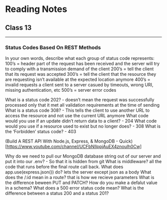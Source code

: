 # Reading Notes
## Class 13
_____________________________________________________________________________________________________________________________________


### Status Codes Based On REST Methods

In your own words, describe what each group of status code represents:
100’s =  header part of the request has been received and the server will try to comply with a transmission demand of the client
200’s = tell the client that its request was accepted
300’s = tell the client that the resource they are requesting isn’t available at the expected location anymore
400’s = invalid requests a client sent to a server casued by timeouts, wrong URI, missing authentication, etc
500’s = server error codes

What is a status code 202? - doesn’t mean the request was successfully processed only that it met all validation requirements at the time of sending
What is a status code 308? -  This tells the client to use another URL to access the resource and not use the current URL anymore
What code would you use if an update didn’t return data to a client? - 204
What code would you use if a resource used to exist but no longer does? - 308
What is the ‘Forbidden’ status code? - 403


(Build A REST API With Node.js, Express, & MongoDB - Quick)[https://www.youtube.com/channel/UCFbNIlppjAuEX4znoulh0Cw]

Why do we need to pull our MongoDB database string out of our server and put it into our .env? - So that it is hidden from git
What is middleware? all the code that runs before the final route call back.
What does app.use(express.json()) do? lets the server except json as a body
What does the /:id mean in a route? that is how we recieve parameters
What is the difference beween PUT and PATCH?
How do you make a defalut value in a schema?
What does a 500 error status code mean?
What is the difference between a status 200 and a status 201?
